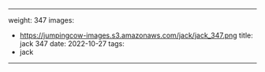 
---
weight: 347
images:
- https://jumpingcow-images.s3.amazonaws.com/jack/jack_347.png
title: jack 347
date: 2022-10-27
tags:
- jack
---
